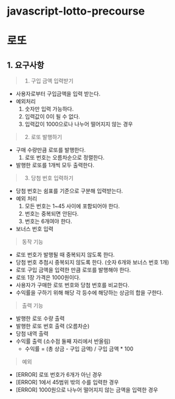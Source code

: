 # javascript-lotto-precourse

# 로또

## 1. 요구사항 
> 1. 구입 금액 입력받기
  * 사용자로부터 구입금액을 입력 받는다.
  * 예외처리
    1. 숫자만 입력 가능하다.
    2. 입력값이 0이 될 수 없다.
    3. 입력값이 1000으로나 나누어 떨어지지 않는 경우
> 2. 로또 발행하기
  * 구매 수량만큼 로또를 발행한다.
    1. 로또 번호는 오름차순으로 정렬한다.
  * 발행한 로또를 1개씩 모두 출력한다.
> 3. 당첨 번호 입력하기
  * 당첨 번호는 쉼표를 기준으로 구분해 입력받는다.
  * 예외 처리
    1. 모든 번호는 1~45 사이에 포함되어야 한다.
    2. 번호는 중복되면 안된다.
    3. 번호는 6개여야 한다.
* 보너스 번호 입력
> 동작 기능
* 로또 번호가 발행될 때 중복되지 않도록 한다.
* 당첨 번호 추첨시 중복되지 않도록 한다. (숫자 6개와 보너스 번호 1개)
* 로또 구입 금액을 입력한 만큼 로또를 발행해야 한다.
* 로또 1장 가격은 1000원이다.
* 사용자가 구매한 로또 번호와 당첨 번호를 비교한다.
* 수익률을 구하기 위해 해당 각 등수에 해당하는 상금의 합을 구한다.
> 출력 기능
* 발행한 로또 수량 출력
* 발행한 로또 번호 출력 (오름차순)
* 당첨 내역 출력
* 수익률 출력 (소수점 둘째 자리에서 반올림)
  * 수익률 = (총 상금 - 구입 금액) / 구입 금액 * 100

> 예외
* [ERROR] 로또 번호가 6개가 아닌 경우
* [ERROR] 1에서 45범위 밖의 수를 입력한 경우
* [ERROR] 1000원으로 나누어 떨어지지 않는 금액을 입력한 경우